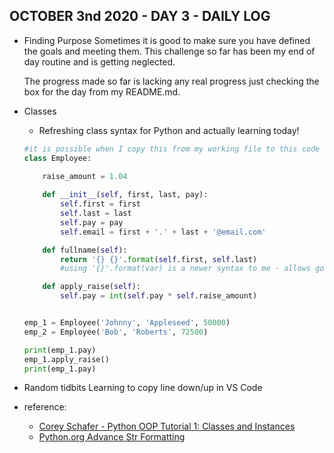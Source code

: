 ## OCTOBER 3nd 2020 - DAY 3 - DAILY LOG ##

* Finding Purpose
    Sometimes it is good to make sure you have defined the goals and meeting them. This challenge so far has been my end of day routine and is getting neglected.

    The progress made so far is lacking any real progress just checking the box for the day from my README.md. 


* Classes 
    * Refreshing class syntax for Python and actually learning today! 

    ```python
    #it is possible when I copy this from my working file to this code section the formatting will all adjust to the left. Technically cause an error with the class and method definitions.
   class Employee:

        raise_amount = 1.04
        
        def __init__(self, first, last, pay):
            self.first = first
            self.last = last
            self.pay = pay
            self.email = first + '.' + last + '@email.com'

        def fullname(self):
            return '{} {}'.format(self.first, self.last)
            #using '{}'.format(var) is a newer syntax to me - allows good to check Python docs to learn more!

        def apply_raise(self):
            self.pay = int(self.pay * self.raise_amount)


    emp_1 = Employee('Johnny', 'Appleseed', 50000)
    emp_2 = Employee('Bob', 'Roberts', 72500)

    print(emp_1.pay)
    emp_1.apply_raise()
    print(emp_1.pay)
    ```

* Random tidbits
    Learning to copy line down/up in VS Code


* reference: 
    * [Corey Schafer - Python OOP Tutorial 1: Classes and Instances](https://www.youtube.com/watch?v=ZDa-Z5JzLYM&t=580s)
    * [Python.org Advance Str Formatting](https://www.python.org/dev/peps/pep-3101/)


